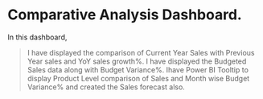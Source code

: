 
# Comparative Analysis Dashboard.

In this dashboard,
  >I have displayed the comparison of Current Year Sales with Previous Year sales and YoY sales growth%. 
  >I have displayed the Budgeted Sales data along with Budget Variance%. 
  >Ihave Power BI Tooltip to display Product Level comparison of Sales and Month wise Budget Variance% and created the Sales forecast also.
